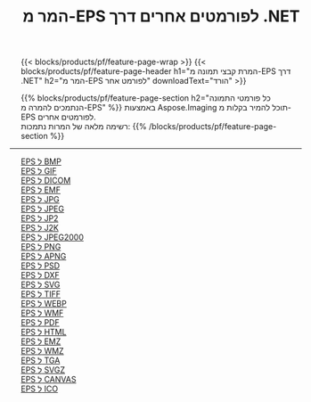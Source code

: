 ﻿---
title: המר מ-EPS לפורמטים אחרים דרך .NET 
weight: 3920
url: /he/net/conversion/from/eps 
lang: he
langdirlevel: 2
locales: zh-hans,ja,it,ru,de,es,fr,nl,id,lt,pl,pt,vi,tr,ko,zh-hant,ar,hi,th,sv,cs,uk,he
description: באמצעות Aspose.Imaging תוכל להמיר בקלות מ-EPS לפורמט אחר
---

{{< blocks/products/pf/feature-page-wrap >}}
{{< blocks/products/pf/feature-page-header h1="המרת קבצי תמונה מ-EPS דרך .NET" h2="המר מ-EPS לפורמט אחר" downloadText="הורד" >}}


{{% blocks/products/pf/feature-page-section  h2="כל פורמטי התמונה הנתמכים להמרה מ-EPS" %}}
באמצעות Aspose.Imaging תוכל להמיר בקלות מ-EPS לפורמטים אחרים.
<br/>
רשימה מלאה של המרות נתמכות:
{{% /blocks/products/pf/feature-page-section %}}
<div class="container-fluid productfamilypage bg-gray">
    <div class="convertypes bg-gray agp-content section">
        <div class="container">
		<hr style="margin-left:-20px;"/>
		<div class="row other-converters">
		    <div class='col-md-2 other-converter remove-lp remove-rp'><a href="/imaging/he/net/conversion/eps-to-bmp" >EPS ל BMP</a></div><div class='col-md-2 other-converter remove-lp remove-rp'><a href="/imaging/he/net/conversion/eps-to-gif" >EPS ל GIF</a></div><div class='col-md-2 other-converter remove-lp remove-rp'><a href="/imaging/he/net/conversion/eps-to-dicom" >EPS ל DICOM</a></div><div class='col-md-2 other-converter remove-lp remove-rp'><a href="/imaging/he/net/conversion/eps-to-emf" >EPS ל EMF</a></div><div class='col-md-2 other-converter remove-lp remove-rp'><a href="/imaging/he/net/conversion/eps-to-jpg" >EPS ל JPG</a></div><div class='col-md-2 other-converter remove-lp remove-rp'><a href="/imaging/he/net/conversion/eps-to-jpeg" >EPS ל JPEG</a></div><div class='col-md-2 other-converter remove-lp remove-rp'><a href="/imaging/he/net/conversion/eps-to-jp2" >EPS ל JP2</a></div><div class='col-md-2 other-converter remove-lp remove-rp'><a href="/imaging/he/net/conversion/eps-to-j2k" >EPS ל J2K</a></div><div class='col-md-2 other-converter remove-lp remove-rp'><a href="/imaging/he/net/conversion/eps-to-jpeg2000" >EPS ל JPEG2000</a></div><div class='col-md-2 other-converter remove-lp remove-rp'><a href="/imaging/he/net/conversion/eps-to-png" >EPS ל PNG</a></div><div class='col-md-2 other-converter remove-lp remove-rp'><a href="/imaging/he/net/conversion/eps-to-apng" >EPS ל APNG</a></div><div class='col-md-2 other-converter remove-lp remove-rp'><a href="/imaging/he/net/conversion/eps-to-psd" >EPS ל PSD</a></div><div class='col-md-2 other-converter remove-lp remove-rp'><a href="/imaging/he/net/conversion/eps-to-dxf" >EPS ל DXF</a></div><div class='col-md-2 other-converter remove-lp remove-rp'><a href="/imaging/he/net/conversion/eps-to-svg" >EPS ל SVG</a></div><div class='col-md-2 other-converter remove-lp remove-rp'><a href="/imaging/he/net/conversion/eps-to-tiff" >EPS ל TIFF</a></div><div class='col-md-2 other-converter remove-lp remove-rp'><a href="/imaging/he/net/conversion/eps-to-webp" >EPS ל WEBP</a></div><div class='col-md-2 other-converter remove-lp remove-rp'><a href="/imaging/he/net/conversion/eps-to-wmf" >EPS ל WMF</a></div><div class='col-md-2 other-converter remove-lp remove-rp'><a href="/imaging/he/net/conversion/eps-to-pdf" >EPS ל PDF</a></div><div class='col-md-2 other-converter remove-lp remove-rp'><a href="/imaging/he/net/conversion/eps-to-html" >EPS ל HTML</a></div><div class='col-md-2 other-converter remove-lp remove-rp'><a href="/imaging/he/net/conversion/eps-to-emz" >EPS ל EMZ</a></div><div class='col-md-2 other-converter remove-lp remove-rp'><a href="/imaging/he/net/conversion/eps-to-wmz" >EPS ל WMZ</a></div><div class='col-md-2 other-converter remove-lp remove-rp'><a href="/imaging/he/net/conversion/eps-to-tga" >EPS ל TGA</a></div><div class='col-md-2 other-converter remove-lp remove-rp'><a href="/imaging/he/net/conversion/eps-to-svgz" >EPS ל SVGZ</a></div><div class='col-md-2 other-converter remove-lp remove-rp'><a href="/imaging/he/net/conversion/eps-to-canvas" >EPS ל CANVAS</a></div><div class='col-md-2 other-converter remove-lp remove-rp'><a href="/imaging/he/net/conversion/eps-to-ico" >EPS ל ICO</a></div>
                </div>
        </div>
    </div>
</div>
<br/>

